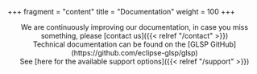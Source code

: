 +++
fragment = "content"
title = "Documentation"
weight = 100
+++

<span style='display:block; text-align: center;'>
We are continuously improving our documentation, in case you miss something, please [contact us]({{< relref  "/contact" >}})
</span>

<span style='display:block; text-align: center;'>
Technical documentation can be found on the [GLSP GitHub](https://github.com/eclipse-glsp/glsp)
</span>

<span style='display:block; text-align: center;'>
See [here for the available support options]({{< relref  "/support" >}})
</span>